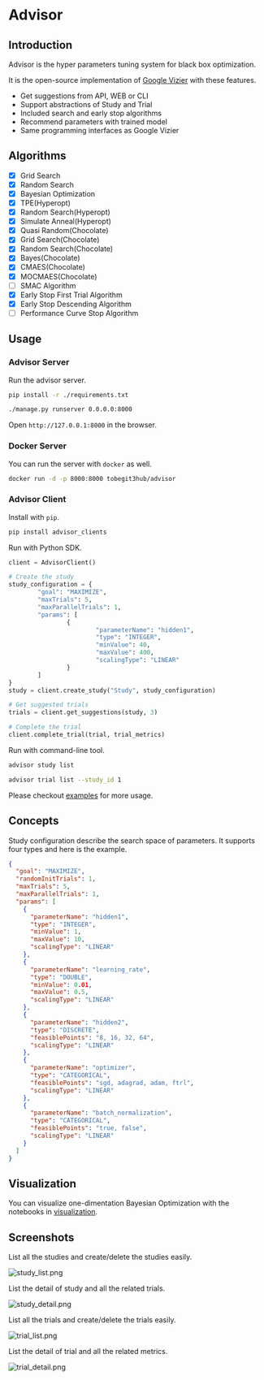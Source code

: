 # Advisor

## Introduction

Advisor is the hyper parameters tuning system for black box optimization.

It is the open-source implementation of [Google Vizier](https://static.googleusercontent.com/media/research.google.com/en//pubs/archive/46180.pdf) with these features.

* Get suggestions from API, WEB or CLI
* Support abstractions of Study and Trial
* Included search and early stop algorithms
* Recommend parameters with trained model
* Same programming interfaces as Google Vizier

## Algorithms

* [x] Grid Search
* [x] Random Search
* [x] Bayesian Optimization
* [x] TPE(Hyperopt)
* [x] Random Search(Hyperopt)
* [x] Simulate Anneal(Hyperopt)
* [x] Quasi Random(Chocolate)
* [x] Grid Search(Chocolate)
* [x] Random Search(Chocolate)
* [x] Bayes(Chocolate)
* [x] CMAES(Chocolate)
* [x] MOCMAES(Chocolate)
* [ ] SMAC Algorithm
* [x] Early Stop First Trial Algorithm
* [x] Early Stop Descending Algorithm
* [ ] Performance Curve Stop Algorithm

## Usage

### Advisor Server

Run the advisor server.

```bash
pip install -r ./requirements.txt

./manage.py runserver 0.0.0.0:8000
```

Open `http://127.0.0.1:8000` in the browser.

### Docker Server

You can run the server with `docker` as well.

```bash
docker run -d -p 8000:8000 tobegit3hub/advisor
```

### Advisor Client

Install with `pip`.

```bash
pip install advisor_clients
```

Run with Python SDK.

```python
client = AdvisorClient()

# Create the study
study_configuration = {
        "goal": "MAXIMIZE",
        "maxTrials": 5,
        "maxParallelTrials": 1,
        "params": [
                {
                        "parameterName": "hidden1",
                        "type": "INTEGER",
                        "minValue": 40,
                        "maxValue": 400,
                        "scalingType": "LINEAR"
                }
        ]
}
study = client.create_study("Study", study_configuration)

# Get suggested trials
trials = client.get_suggestions(study, 3)

# Complete the trial
client.complete_trial(trial, trial_metrics)
```

Run with command-line tool.

```bash
advisor study list

advisor trial list --study_id 1
```

Please checkout [examples](./examples) for more usage.

## Concepts

Study configuration describe the search space of parameters. It supports four types and here is the example.

```json
{
  "goal": "MAXIMIZE",
  "randomInitTrials": 1,
  "maxTrials": 5,
  "maxParallelTrials": 1,
  "params": [
    {
      "parameterName": "hidden1",
      "type": "INTEGER",
      "minValue": 1,
      "maxValue": 10,
      "scalingType": "LINEAR"
    },
    {
      "parameterName": "learning_rate",
      "type": "DOUBLE",
      "minValue": 0.01,
      "maxValue": 0.5,
      "scalingType": "LINEAR"
    },
    {
      "parameterName": "hidden2",
      "type": "DISCRETE",
      "feasiblePoints": "8, 16, 32, 64",
      "scalingType": "LINEAR"
    },
    {
      "parameterName": "optimizer",
      "type": "CATEGORICAL",
      "feasiblePoints": "sgd, adagrad, adam, ftrl",
      "scalingType": "LINEAR"
    },
    {
      "parameterName": "batch_normalization",
      "type": "CATEGORICAL",
      "feasiblePoints": "true, false",
      "scalingType": "LINEAR"
    }
  ]
}
```

## Visualization

You can visualize one-dimentation Bayesian Optimization with the notebooks in [visualization](./visualization).

## Screenshots

List all the studies and create/delete the studies easily.

![study_list.png](./images/study_list.png)

List the detail of study and all the related trials.

![study_detail.png](./images/study_detail.png)

List all the trials and create/delete the trials easily.

![trial_list.png](./images/trial_list.png)

List the detail of trial and all the related metrics.

![trial_detail.png](./images/trial_detail.png)

